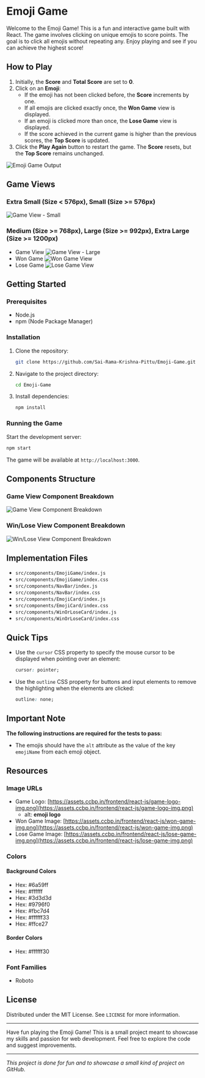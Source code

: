 # Emoji Game

Welcome to the Emoji Game! This is a fun and interactive game built with React. The game involves clicking on unique emojis to score points. The goal is to click all emojis without repeating any. Enjoy playing and see if you can achieve the highest score!

## How to Play

1. Initially, the **Score** and **Total Score** are set to **0**.
2. Click on an **Emoji**:
   - If the emoji has not been clicked before, the **Score** increments by one.
   - If all emojis are clicked exactly once, the **Won Game** view is displayed.
   - If an emoji is clicked more than once, the **Lose Game** view is displayed.
   - If the score achieved in the current game is higher than the previous scores, the **Top Score** is updated.
3. Click the **Play Again** button to restart the game. The **Score** resets, but the **Top Score** remains unchanged.

![Emoji Game Output](https://assets.ccbp.in/frontend/content/react-js/emoji-game-output-v2.gif)

## Game Views

### Extra Small (Size < 576px), Small (Size >= 576px)
![Game View - Small](https://assets.ccbp.in/frontend/content/react-js/emoji-game-sm-outputs.png)

### Medium (Size >= 768px), Large (Size >= 992px), Extra Large (Size >= 1200px)
- Game View
  ![Game View - Large](https://assets.ccbp.in/frontend/content/react-js/emoji-game-lg-output-v2.png)
- Won Game
  ![Won Game View](https://assets.ccbp.in/frontend/content/react-js/emoji-game-won-game-lg-output.png)
- Lose Game
  ![Lose Game View](https://assets.ccbp.in/frontend/content/react-js/emoji-game-lose-game-lg-output.png)


## Getting Started

### Prerequisites

- Node.js
- npm (Node Package Manager)

### Installation

1. Clone the repository:
   ```sh
   git clone https://github.com/Sai-Rama-Krishna-Pittu/Emoji-Game.git
   ```
2. Navigate to the project directory:
   ```sh
   cd Emoji-Game
   ```
3. Install dependencies:
   ```sh
   npm install
   ```

### Running the Game

Start the development server:
```sh
npm start
```
The game will be available at `http://localhost:3000`.

## Components Structure

### Game View Component Breakdown
![Game View Component Breakdown](https://assets.ccbp.in/frontend/content/react-js/emoji-game-game-view-component-breakdown-structure.png)

### Win/Lose View Component Breakdown
![Win/Lose View Component Breakdown](https://assets.ccbp.in/frontend/content/react-js/emoji-game-win-lose-component-breakdown-structure.png)

## Implementation Files

- `src/components/EmojiGame/index.js`
- `src/components/EmojiGame/index.css`
- `src/components/NavBar/index.js`
- `src/components/NavBar/index.css`
- `src/components/EmojiCard/index.js`
- `src/components/EmojiCard/index.css`
- `src/components/WinOrLoseCard/index.js`
- `src/components/WinOrLoseCard/index.css`

## Quick Tips

- Use the `cursor` CSS property to specify the mouse cursor to be displayed when pointing over an element:
  ```css
  cursor: pointer;
  ```
- Use the `outline` CSS property for buttons and input elements to remove the highlighting when the elements are clicked:
  ```css
  outline: none;
  ```

## Important Note

**The following instructions are required for the tests to pass:**
- The emojis should have the `alt` attribute as the value of the key `emojiName` from each emoji object.

## Resources

### Image URLs

- Game Logo: [https://assets.ccbp.in/frontend/react-js/game-logo-img.png](https://assets.ccbp.in/frontend/react-js/game-logo-img.png)
  - alt: **emoji logo**
- Won Game Image: [https://assets.ccbp.in/frontend/react-js/won-game-img.png](https://assets.ccbp.in/frontend/react-js/won-game-img.png)
- Lose Game Image: [https://assets.ccbp.in/frontend/react-js/lose-game-img.png](https://assets.ccbp.in/frontend/react-js/lose-game-img.png)

### Colors

#### Background Colors
- Hex: #6a59ff
- Hex: #ffffff
- Hex: #3d3d3d
- Hex: #9796f0
- Hex: #fbc7d4
- Hex: #ffffff33
- Hex: #ffce27

#### Border Colors
- Hex: #ffffff30

### Font Families
- Roboto

## License

Distributed under the MIT License. See `LICENSE` for more information.

---

Have fun playing the Emoji Game! This is a small project meant to showcase my skills and passion for web development. Feel free to explore the code and suggest improvements.

---

*This project is done for fun and to showcase a small kind of project on GitHub.*
